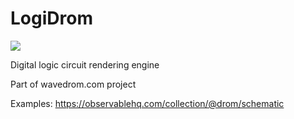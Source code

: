 # LogiDrom

[![](https://github.com/wavedrom/logidrom/workflows/Node%20CI/badge.svg)](https://github.com/wavedrom/logidrom/actions)

Digital logic circuit rendering engine

Part of wavedrom.com project

Examples: https://observablehq.com/collection/@drom/schematic
